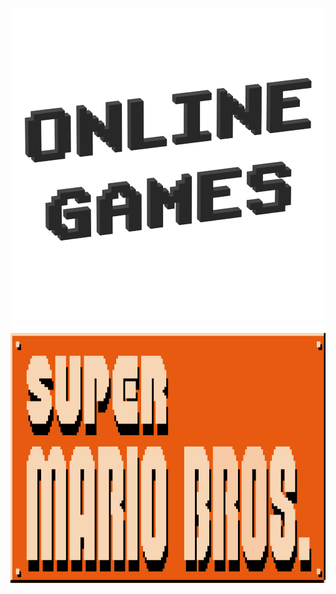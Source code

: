 <p align="center">
  <img src="Images/Icon/Online Games.png" />
  <img src="Images/Materiel/Ligne.png" />
  <img src="Images/Icon/Super Mario Bros..png" width="600" height="400" />
</p>


